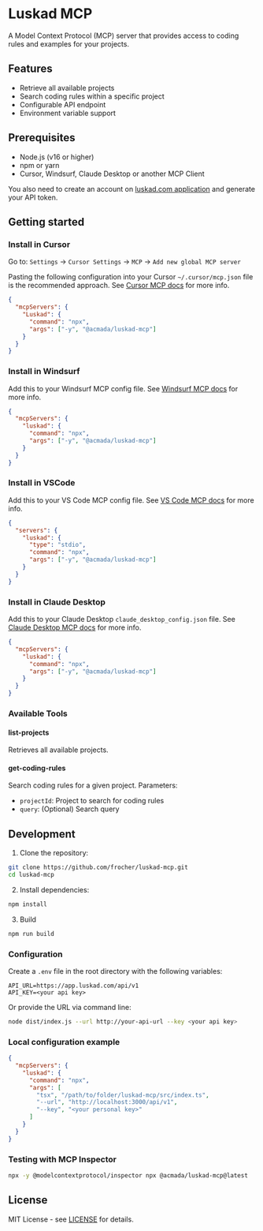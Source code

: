 # Luskad MCP

A Model Context Protocol (MCP) server that provides access to coding rules and examples for your projects.

## Features

- Retrieve all available projects
- Search coding rules within a specific project
- Configurable API endpoint
- Environment variable support

## Prerequisites

- Node.js (v16 or higher)
- npm or yarn
- Cursor, Windsurf, Claude Desktop or another MCP Client

You also need to create an account on [luskad.com application](https://app.luskad.com) and generate your API token.

## Getting started

### Install in Cursor

Go to: `Settings` -> `Cursor Settings` -> `MCP` -> `Add new global MCP server`

Pasting the following configuration into your Cursor `~/.cursor/mcp.json` file is the recommended approach. See [Cursor MCP docs](https://docs.cursor.com/context/model-context-protocol) for more info.

```json
{
  "mcpServers": {
    "Luskad": {
      "command": "npx",
      "args": ["-y", "@acmada/luskad-mcp"]
    }
  }
}
```

### Install in Windsurf

Add this to your Windsurf MCP config file. See [Windsurf MCP docs](https://docs.windsurf.com/windsurf/mcp) for more info.

```json
{
  "mcpServers": {
    "luskad": {
      "command": "npx",
      "args": ["-y", "@acmada/luskad-mcp"]
    }
  }
}
```


### Install in VSCode

Add this to your VS Code MCP config file. See [VS Code MCP docs](https://code.visualstudio.com/docs/copilot/chat/mcp-servers) for more info.

```json
{
  "servers": {
    "luskad": {
      "type": "stdio",
      "command": "npx",
      "args": ["-y", "@acmada/luskad-mcp"]
    }
  }
}
```

### Install in Claude Desktop

Add this to your Claude Desktop `claude_desktop_config.json` file. See [Claude Desktop MCP docs](https://modelcontextprotocol.io/quickstart/user) for more info.

```json
{
  "mcpServers": {
    "luskad": {
      "command": "npx",
      "args": ["-y", "@acmada/luskad-mcp"]
    }
  }
}
```

### Available Tools

#### list-projects
Retrieves all available projects.

#### get-coding-rules
Search coding rules for a given project. Parameters:
- `projectId`: Project to search for coding rules
- `query`: (Optional) Search query



## Development

1. Clone the repository:
```bash
git clone https://github.com/frocher/luskad-mcp.git
cd luskad-mcp
```

2. Install dependencies:
```bash
npm install
```

3. Build
```bash
npm run build
```

### Configuration

Create a `.env` file in the root directory with the following variables:
```env
API_URL=https://app.luskad.com/api/v1
API_KEY=<your api key>
```

Or provide the URL via command line:
```bash
node dist/index.js --url http://your-api-url --key <your api key>
```

### Local configuration example
```json
{
  "mcpServers": {
    "luskad": {
      "command": "npx",
      "args": [
        "tsx", "/path/to/folder/luskad-mcp/src/index.ts",
        "--url", "http://localhost:3000/api/v1",
        "--key", "<your personal key>"
      ]
    }
  }
}
```

### Testing with MCP Inspector

```bash
npx -y @modelcontextprotocol/inspector npx @acmada/luskad-mcp@latest
```


## License

MIT License - see [LICENSE](LICENSE) for details.